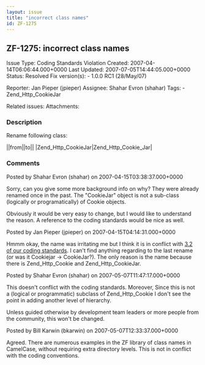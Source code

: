 ```yaml
---
layout: issue
title: "incorrect class names"
id: ZF-1275
---
```


ZF-1275: incorrect class names
------------------------------

 Issue Type: Coding Standards Violation Created: 2007-04-14T06:06:44.000+0000 Last Updated: 2007-07-05T14:44:05.000+0000 Status: Resolved Fix version(s): - 1.0.0 RC1 (28/May/07)
 
 Reporter:  Jan Pieper (jpieper)  Assignee:  Shahar Evron (shahar)  Tags: - Zend\_Http\_CookieJar
 
 Related issues: 
 Attachments: 
### Description

Rename following class:

||from||to|| |Zend\_Http\_CookieJar|Zend\_Http\_Cookie\_Jar|

 

 

### Comments

Posted by Shahar Evron (shahar) on 2007-04-15T03:38:37.000+0000

Sorry, can you give some more background info on why? They were already renamed once in the past. The "CookieJar" object is not a sub-class (logically or programatically) of Cookie objects.

Obviously it would be very easy to change, but I would like to understand the reason. A reference to the coding standards would be nice as well.

 

 

Posted by Jan Pieper (jpieper) on 2007-04-15T04:14:31.000+0000

Hmmm okay, the name was irritating me but I think it is in conflict with [3.2 of our coding standards](http://framework.zend.com/wiki/display/ZFDEV/PHP+Coding+Standard+%28draft%29#PHPCodingStandard%28draft%29-Classes). I can't find anything regarding to the last rename (or was it Cookiejar -> CookieJar?). The only reason is the name because there is Zend\_Http\_Cookie and Zend\_Http\_CookieJar.

 

 

Posted by Shahar Evron (shahar) on 2007-05-07T11:47:17.000+0000

This doesn't conflict with the coding standards. Moreover, Since this is not a (logical or programmatic) subclass of Zend\_Http\_Cookie I don't see the point in adding another level of hierarchy.

Unless guided otherwise by development team leaders or more people from the community, this won't be changed.

 

 

Posted by Bill Karwin (bkarwin) on 2007-05-07T12:33:37.000+0000

Agreed. There are numerous examples in the ZF library of class names in CamelCase, without requiring extra directory levels. This is not in conflict with the coding conventions.

 

 